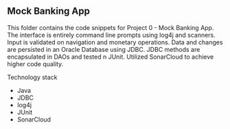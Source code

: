 ## Mock Banking App

   This folder contains the code snippets for Project 0 - Mock Banking App. The interface is entirely command line prompts using log4j and scanners.
   Input is validated on navigation and monetary operations. Data and changes are persisted in an Oracle Database using JDBC. JDBC methods are encapsulated in DAOs and tested n JUnit. Utilized SonarCloud to achieve higher code quality.
   
Technology stack
* Java
* JDBC
* log4j
* JUnit
* SonarCloud